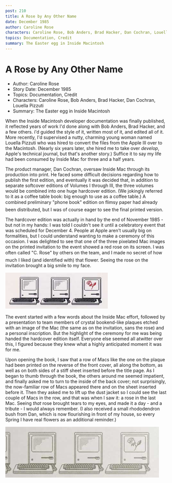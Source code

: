 ```yaml
---
post: 210
title: A Rose by Any Other Name
date: December 1985
author: Caroline Rose
characters: Caroline Rose, Bob Anders, Brad Hacker, Dan Cochran, Louella Pizzuti
topics: Documentation, Credit
summary: The Easter egg in Inside Macintosh
---
```


# A Rose by Any Other Name
* Author: Caroline Rose
* Story Date: December 1985
* Topics: Documentation, Credit
* Characters: Caroline Rose, Bob Anders, Brad Hacker, Dan Cochran, Louella Pizzuti
* Summary: The Easter egg in Inside Macintosh

When the Inside Macintosh developer documentation was finally published, it reflected years of work I'd done along with Bob Anders, Brad Hacker, and a few others. i'd guided the style of it, written most of it, and edited all of it. More recently, I'd supervised a nutty, charming young woman named Louella Pizzuti who was hired to convert the files from the Apple III over to the Macintosh. (Nearly six years later, she hired me to take over *develop*, Apple's technical journal, but that's another story.) Suffice it to say my life had been consumed by Inside Mac for three and a half years.


The product manager, Dan Cochran, oversaw Inside Mac through its production into print. He faced some difficult decisions regarding how to publish the first edition, and eventually it was decided that, in addition to separate softcover editions of Volumes I through III, the three volumes would be combined into one huge hardcover edition. (We jokingly referred to it as a coffee table book: big enough to use as a coffee table.) A combined preliminary "phone book" edition on flimsy paper had already been distributed, but I was of course eager to see the final printed version.

The hardcover edition was actually in hand by the end of November 1985 - but not in my hands: I was told I couldn't see it until a celebratory event that was scheduled for December 4. People at Apple aren't usually big on formalities, but I could understand wanting to make a ceremony of this occasion. I was delighted to see that one of the three pixelated Mac images on the printed invitation to the event showed a red rose on its screen. I was often called "C. Rose" by others on the team, and I made no secret of how much I liked (and identified with) that flower. Seeing the rose on the invitation brought a big smile to my face.

 ![](images/Macintosh/InsideMacInvite_t.jpg)



The event started with a few words about the Inside Mac effort, followed by a presentation to team members of crystal bookend-like plaques etched with an image of the Mac (the same as on the invitation, sans the rose) and a personal inscription. But the highlight of the ceremony for me was being handed the hardcover edition itself. Everyone else seemed all atwitter over this, I figured because they knew what a highly anticipated moment it was for me.

Upon opening the book, I saw that a row of Macs like the one on the plaque had been printed on the reverse of the front cover, all along the bottom, as well as on both sides of a stiff sheet inserted before the title page. As I began to thumb through the book, the others around me seemed impatient, and finally asked me to turn to the inside of the back cover; not surprisingly, the now-familiar row of Macs appeared there and on the sheet inserted before it. Then they asked me to lift up the dust jacket so I could see the last couple of Macs in the row, and that was when I saw it: a rose in the last Mac. Seeing *that* rose brought tears to my eyes, and made it a day - and a tribute - I would always remember. (I also received a small rhododendron bush from Dan, which is now flourishing in front of my house, so every Spring I have real flowers as an additional reminder.)

![](images/Macintosh/InsideMacRose_t.jpg)


